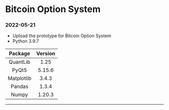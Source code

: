 # Bitcoin Option System
### 2022-05-21
- Upload the prototype for Bitcoin Option System
- Python 3.9.7

| Package    |Version |
| :--------: | :----: |
| QuantLib   | 1.25   |
| PyQt5      | 5.15.6 |
| Matplotlib | 3.4.3  |
| Pandas     | 1.3.4  |
| Numpy      | 1.20.3 |

------------
